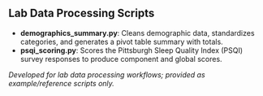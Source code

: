 ## Lab Data Processing Scripts

- **demographics_summary.py**: Cleans demographic data, standardizes categories, and generates a pivot table summary with totals.  
- **psqi_scoring.py**: Scores the Pittsburgh Sleep Quality Index (PSQI) survey responses to produce component and global scores.  

*Developed for lab data processing workflows; provided as example/reference scripts only.*

